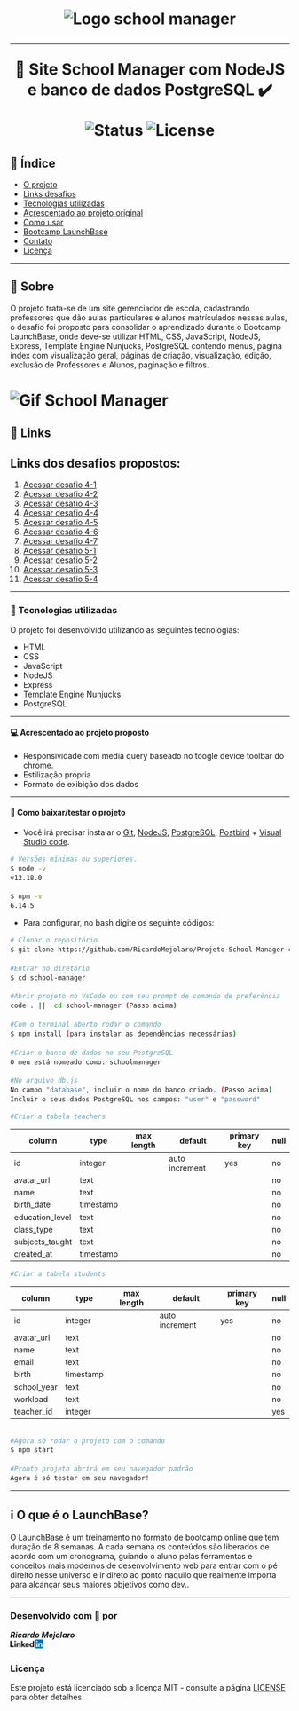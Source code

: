 <h1 align="center"> 
<img src="https://img.icons8.com/fluent/48/000000/school.png" alt="Logo school manager" width="200px">

---

🚀 Site School Manager com NodeJS e banco de dados PostgreSQL ✔️ <br>

<img src="https://camo.githubusercontent.com/a45bd10a7ea5a30b5665d9869b0ce1324fa90350/68747470733a2f2f696d672e736869656c64732e696f2f62616467652f7374617475732d6163746976652d737563636573732e737667" alt="Status" data-canonical-src="https://img.shields.io/badge/status-active-success.svg" style="max-width:100%;">
<img src="https://camo.githubusercontent.com/890acbdcb87868b382af9a4b1fac507b9659d9bf/68747470733a2f2f696d672e736869656c64732e696f2f62616467652f6c6963656e73652d4d49542d626c75652e737667" alt="License" data-canonical-src="https://img.shields.io/badge/license-MIT-blue.svg" style="max-width:100%;">
</h1>


## 📑️ Índice

- [O projeto](#📝️-Sobre)
- [Links desafios](#📝️-Links)
- [Tecnologias utilizadas](#🚀️-Tecnologias-utilizadas)
- [Acrescentado ao projeto original](#💻️-Acrescentado-ao-projeto-original)
- [Como usar](#💾️-Como-baixar/testar-o-projeto)
- [Bootcamp LaunchBase](#ℹ️-O-que-é-o-LaunchBase)
- [Contato](#-Desenvolvido-com-💙️-por)
- [Licença](#-Licença)

---

## 📝️ Sobre

O projeto trata-se de um site gerenciador de escola, cadastrando professores que
dão aulas particulares e alunos matrículados nessas aulas, o desafio foi proposto
para consolidar o aprendizado durante o Bootcamp LaunchBase, onde deve-se utilizar HTML, CSS, JavaScript, NodeJS, Express, Template Engine Nunjucks, PostgreSQL contendo menus, página index com visualização geral, páginas de criação, visualização, edição, exclusão de Professores e Alunos,
paginação e filtros.

<h1>
<img src="public/assets/school-manager-com-db.gif" alt="Gif School Manager">
</h1>

## 📝️ Links

<h2>Links dos desafios propostos:</h2>
<ol>
  <li>
  <a href="https://github.com/Rocketseat/bootcamp-launchbase-desafios-04/blob/master/desafios/04-1-header.md">Acessar desafio 4-1
  </a>
  </li>
  <li>
  <a href="https://github.com/Rocketseat/bootcamp-launchbase-desafios-04/blob/master/desafios/04-2-card-teacher.md">Acessar desafio 4-2
  </a>
  </li>
  <li>
  <a href="https://github.com/Rocketseat/bootcamp-launchbase-desafios-04/blob/master/desafios/04-3-form-and-routes-teacher.md">Acessar desafio 4-3
  </a>
  </li>
  <li>
  <a href="https://github.com/Rocketseat/bootcamp-launchbase-desafios-04/blob/master/desafios/04-4-show-edit-format-teacher.md">Acessar desafio 4-4
  </a>
  </li>
  <li>
  <a href="https://github.com/Rocketseat/bootcamp-launchbase-desafios-04/blob/master/desafios/04-5-put-delete-teacher.md">Acessar desafio 4-5
  </a>
  </li>
  <li>
  <a href="https://github.com/Rocketseat/bootcamp-launchbase-desafios-04/blob/master/desafios/04-6-list-teachers.md">Acessar desafio 4-6
  </a>
  </li>
  <li>
  <a href="https://github.com/Rocketseat/bootcamp-launchbase-desafios-04/blob/master/desafios/04-7-students.md">Acessar desafio 4-7
  </a>
  </li>
  <li>
  <a href="https://github.com/Rocketseat/bootcamp-launchbase-desafios-05/blob/master/desafios/05-1-refatorando-aplicacao.md">Acessar desafio 5-1
  </a>
  </li>
  <li>
  <a href="https://github.com/Rocketseat/bootcamp-launchbase-desafios-05/blob/master/desafios/05-2-interagindo-bd.md">Acessar desafio 5-2
  </a>
  </li>
  <li>
  <a href="https://github.com/Rocketseat/bootcamp-launchbase-desafios-05/blob/master/desafios/05-3-relacionamentos-filtros-bd.md">Acessar desafio 5-3
  </a>
  </li>
  <li>
  <a href="https://github.com/Rocketseat/bootcamp-launchbase-desafios-05/blob/master/desafios/05-4-paginacao-bd.md">Acessar desafio 5-4
  </a>
  </li>
</ol>

---

### 🚀️ Tecnologias utilizadas

O projeto foi desenvolvido utilizando as seguintes tecnologias:

- HTML
- CSS
- JavaScript
- NodeJS
- Express
- Template Engine Nunjucks
- PostgreSQL

---

#### 💻️ Acrescentado ao projeto proposto

- Responsividade com media query baseado no toogle device toolbar do chrome.
- Estilização própria
- Formato de exibição dos dados

---

#### 💾️ Como baixar/testar o projeto

- Você irá precisar instalar o [Git](https://git-scm.com/), [NodeJS](https://nodejs.org/pt-br/download/), [PostgreSQL](https://www.postgresql.org/), [Postbird](https://www.electronjs.org/apps/postbird) + [Visual Studio code](https://code.visualstudio.com/).

```bash
# Versões mínimas ou superiores.
$ node -v
v12.18.0

$ npm -v
6.14.5
```

- Para configurar, no bash digite os seguinte códigos:

```bash
# Clonar o repositório
$ git clone https://github.com/RicardoMejolaro/Projeto-School-Manager-com-NodeJS.git

#Entrar no diretório
$ cd school-manager

#Abrir projeto no VsCode ou com seu prompt de comando de preferência
code . ||  cd school-manager (Passo acima) 

#Com o terminal aberto rodar o comando
$ npm install (para instalar as dependências necessárias)

#Criar o banco de dados no seu PostgreSQL
O meu está nomeado como: schoolmanager

#No arquivo db.js
No campo "database", incluir o nome do banco criado. (Passo acima)
Incluir o seus dados PostgreSQL nos campos: "user" e "password"

```

```bash
#Criar a tabela teachers
```
 <table>
      <thead>
        <tr>
          <th>column</th>
          <th>type</th>
          <th>max length</th>
          <th>default</th>
          <th>primary key</th>
          <th>null</th>
        </tr>
      </thead>
      <tbody>
          <tr>
            <td>id</td>
            <td>integer</td>
            <td></td>
            <td>auto increment</td>
            <td>yes</td>
            <td>no</td>
          </tr>
          <tr>
            <td>avatar_url</td>
            <td>text</td>
            <td></td>
            <td></td>
            <td></td>
            <td>no</td>
          </tr>
          <tr>
            <td>name</td>
            <td>text</td>
            <td></td>
            <td></td>
            <td></td>
            <td>no</td>
          </tr>
          <tr>
            <td>birth_date</td>
            <td>timestamp</td>
            <td></td>
            <td></td>
            <td></td>
            <td>no</td>
          </tr>
          <tr>
            <td>education_level</td>
            <td>text</td>
            <td></td>
            <td></td>
            <td></td>
            <td>no</td>
          </tr>
          <tr>
            <td>class_type</td>
            <td>text</td>
            <td></td>
            <td></td>
            <td></td>
            <td>no</td>
          </tr>
          <tr>
            <td>subjects_taught</td>
            <td>text</td>
            <td></td>
            <td></td>
            <td></td>
            <td>no</td>
          </tr>
          <tr>
            <td>created_at</td>
            <td>timestamp</td>
            <td></td>
            <td></td>
            <td></td>
            <td>no</td>
          </tr>
      </tbody>
</table>

```bash
#Criar a tabela students
```
 <table>
      <thead>
        <tr>
          <th>column</th>
          <th>type</th>
          <th>max length</th>
          <th>default</th>
          <th>primary key</th>
          <th>null</th>
        </tr>
      </thead>
      <tbody>
          <tr>
            <td>id</td>
            <td>integer</td>
            <td></td>
            <td>auto increment</td>
            <td>yes</td>
            <td>no</td>
          </tr>
          <tr>
            <td>avatar_url</td>
            <td>text</td>
            <td></td>
            <td></td>
            <td></td>
            <td>no</td>
          </tr>
          <tr>
            <td>name</td>
            <td>text</td>
            <td></td>
            <td></td>
            <td></td>
            <td>no</td>
          </tr>
          <tr>
            <td>email</td>
            <td>text</td>
            <td></td>
            <td></td>
            <td></td>
            <td>no</td>
          <tr>
            <td>birth</td>
            <td>timestamp</td>
            <td></td>
            <td></td>
            <td></td>
            <td>no</td>
          </tr>
          <tr>
            <td>school_year</td>
            <td>text</td>
            <td></td>
            <td></td>
            <td></td>
            <td>no</td>
          </tr>
          <tr>
            <td>workload</td>
            <td>text</td>
            <td></td>
            <td></td>
            <td></td>
            <td>no</td>
          </tr>
          <tr>
            <td>teacher_id</td>
            <td>integer</td>
            <td></td>
            <td></td>
            <td></td>
            <td>yes</td>
          </tr>
      </tbody>
</table>

```bash

#Agora só rodar o projeto com o comando
$ npm start

#Pronto projeto abrirá em seu navegador padrão
Agora é só testar em seu navegador!

```
---

## ℹ️ O que é o LaunchBase?

O LaunchBase é um treinamento no formato de bootcamp online que tem duração de 8 semanas. A cada semana os conteúdos são liberados de acordo com um cronograma, guiando o aluno pelas ferramentas e conceitos mais modernos de desenvolvimento web para entrar com o pé direito nesse universo e ir direto ao ponto naquilo que realmente importa para alcançar seus maiores objetivos como dev..

---

### Desenvolvido com 💙️ por

***Ricardo Mejolaro*** 
<br/> 
<a href="https://www.linkedin.com/in/ricardo-mejolaro/">
<img src="public/assets/linkedin.png">
</a>

### Licença

Este projeto está licenciado sob a licença MIT - consulte a página [LICENSE](https://opensource.org/licenses/MIT) para obter detalhes.
